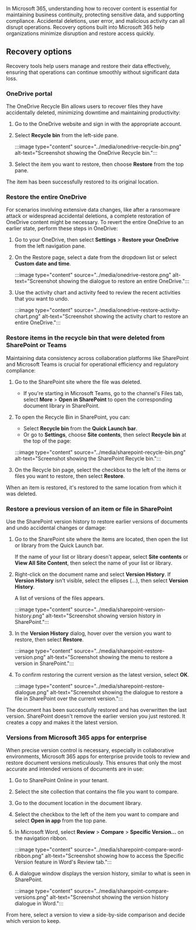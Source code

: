 In Microsoft 365, understanding how to recover content is essential for maintaining business continuity, protecting sensitive data, and supporting compliance. Accidental deletions, user error, and malicious activity can all disrupt operations. Recovery options built into Microsoft 365 help organizations minimize disruption and restore access quickly.

## Recovery options

Recovery tools help users manage and restore their data effectively, ensuring that operations can continue smoothly without significant data loss.

### OneDrive portal

The OneDrive Recycle Bin allows users to recover files they have accidentally deleted, minimizing downtime and maintaining productivity:

1. Go to the OneDrive website and sign in with the appropriate account.
1. Select **Recycle bin** from the left-side pane.

   :::image type="content" source="../media/onedrive-recycle-bin.png" alt-text="Screenshot showing the OneDrive Recycle bin.":::

1. Select the item you want to restore, then choose **Restore** from the top pane.

The item has been successfully restored to its original location.

### Restore the entire OneDrive

For scenarios involving extensive data changes, like after a ransomware attack or widespread accidental deletions, a complete restoration of OneDrive content might be necessary. To revert the entire OneDrive to an earlier state, perform these steps in OneDrive:

1. Go to your OneDrive, then select **Settings** > **Restore your OneDrive** from the left navigation pane.
1. On the Restore page, select a date from the dropdown list or select **Custom date and time**.

   :::image type="content" source="../media/onedrive-restore.png" alt-text="Screenshot showing the dialogue to restore an entire OneDrive.":::

1. Use the activity chart and activity feed to review the recent activities that you want to undo.

      :::image type="content" source="../media/onedrive-restore-activity-chart.png" alt-text="Screenshot showing the activity chart to restore an entire OneDrive.":::

### Restore items in the recycle bin that were deleted from SharePoint or Teams

Maintaining data consistency across collaboration platforms like SharePoint and Microsoft Teams is crucial for operational efficiency and regulatory compliance:

1. Go to the SharePoint site where the file was deleted.

   - If you're starting in Microsoft Teams, go to the channel's Files tab, select **More** > **Open in SharePoint** to open the corresponding document library in SharePoint.

1. To open the Recycle Bin in SharePoint, you can:

   - Select **Recycle bin** from the **Quick Launch bar**.
   - Or go to **Settings**, choose **Site contents**, then select **Recycle bin** at the top of the page:

   :::image type="content" source="../media/sharepoint-recycle-bin.png" alt-text="Screenshot showing the SharePoint Recycle bin.":::

1. On the Recycle bin page, select the checkbox to the left of the items or files you want to restore, then select **Restore**.

When an item is restored, it's restored to the same location from which it was deleted.

### Restore a previous version of an item or file in SharePoint

Use the SharePoint version history to restore earlier versions of documents and undo accidental changes or damage:

1. Go to the SharePoint site where the items are located, then open the list or library from the Quick Launch bar.

   If the name of your list or library doesn't appear, select **Site contents** or **View All Site Content**, then select the name of your list or library.

1. Right-click on the document name and select **Version History**. If **Version History** isn't visible, select the ellipses (...), then select **Version History**.

   A list of versions of the files appears.

   :::image type="content" source="../media/sharepoint-version-history.png" alt-text="Screenshot showing version history in SharePoint.":::

1. In the **Version History** dialog, hover over the version you want to restore, then select **Restore**.

   :::image type="content" source="../media/sharepoint-restore-version.png" alt-text="Screenshot showing the menu to restore a version in SharePoint.":::

1. To confirm restoring the current version as the latest version, select **OK**.

   :::image type="content" source="../media/sharepoint-restore-dialogue.png" alt-text="Screenshot showing the dialogue to restore a file in SharePoint over the current version.":::

The document has been successfully restored and has overwritten the last version. SharePoint doesn't remove the earlier version you just restored. It creates a copy and makes it the latest version.

### Versions from Microsoft 365 apps for enterprise

When precise version control is necessary, especially in collaborative environments, Microsoft 365 apps for enterprise provide tools to review and restore document versions meticulously. This ensures that only the most accurate and intended versions of documents are in use:

1. Go to SharePoint Online in your tenant.
1. Select the site collection that contains the file you want to compare.
1. Go to the document location in the document library.
1. Select the checkbox to the left of the item you want to compare and select **Open in app** from the top pane.
1. In Microsoft Word, select **Review** > **Compare** > **Specific Version...** on the navigation ribbon.

   :::image type="content" source="../media/sharepoint-compare-word-ribbon.png" alt-text="Screenshot showing how to access the Specific Version feature in Word's Review tab.":::

1. A dialogue window displays the version history, similar to what is seen in SharePoint.

   :::image type="content" source="../media/sharepoint-compare-versions.png" alt-text="Screenshot showing the version history dialogue in Word.":::

From here, select a version to view a side-by-side comparison and decide which version to keep.
